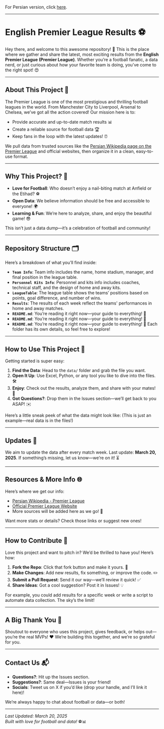 For Persian version, click [here](Persian.md).
<hr>

# English Premier League Results ⚽

Hey there, and welcome to this awesome repository! 🎉 This is the place where we gather and share the latest, most exciting results from the **English Premier League (Premier League)**. Whether you’re a football fanatic, a data nerd, or just curious about how your favorite team is doing, you’ve come to the right spot! 😍

---

## About This Project 🌟
The Premier League is one of the most prestigious and thrilling football leagues in the world. From Manchester City to Liverpool, Arsenal to Chelsea, we’ve got all the action covered! Our mission here is to:
- Provide accurate and up-to-date match results 📊  
- Create a reliable source for football data 🏆  
- Keep fans in the loop with the latest updates! ⏰  

We pull data from trusted sources like the [Persian Wikipedia page on the Premier League](https://fa.wikipedia.org/wiki/%D9%84%DB%8C%DA%AF_%D8%A8%D8%B1%D8%AA%D8%B1_%D9%81%D9%88%D8%AA%D8%A8%D8%A7%D9%84_%D8%A7%D9%86%DA%AF%D9%84%D8%B3%D8%AA%D8%A7%D9%86) and official websites, then organize it in a clean, easy-to-use format.

---

## Why This Project? 🤔
- **Love for Football**: Who doesn’t enjoy a nail-biting match at Anfield or the Etihad? ⚽  
- **Open Data**: We believe information should be free and accessible to everyone! 🌍  
- **Learning & Fun**: We’re here to analyze, share, and enjoy the beautiful game! 😎  

This isn’t just a data dump—it’s a celebration of football and community!

---

## Repository Structure 🗂️
Here’s a breakdown of what you’ll find inside:
- **`Team Info`**: Team info includes the name, home stadium, manager, and final position in the league table.  
- **`Personnel Kits Info`**: Personnel and kits info includes coaches, technical staff, and the design of home and away kits.  
- **`LeagueTable`**: The league table shows the teams’ positions based on points, goal difference, and number of wins. 
- **`Results`**: The results of each week reflect the teams' performances in home and away matches.  
- **`README.md`**: You’re reading it right now—your guide to everything! 👀
- **`README.md`**: You’re reading it right now—your guide to everything! 👀
- **`README.md`**: You’re reading it right now—your guide to everything! 👀 
Each folder has its own details, so feel free to explore!

---

## How to Use This Project 🚀
Getting started is super easy:
1. **Find the Data**: Head to the `data/` folder and grab the file you want.  
2. **Open It Up**: Use Excel, Python, or any tool you like to dive into the files. 🛠️  
3. **Enjoy**: Check out the results, analyze them, and share with your mates! 🎊  
4. **Got Questions?**: Drop them in the Issues section—we’ll get back to you ASAP! ✉️  

Here’s a little sneak peek of what the data might look like:
(This is just an example—real data is in the files!)

---

## Updates 📅
We aim to update the data after every match week. Last update: **March 20, 2025**. If something’s missing, let us know—we’re on it! ⏳

---

## Resources & More Info 🌐
Here’s where we get our info:
- [Persian Wikipedia - Premier League](https://fa.wikipedia.org/wiki/%D9%84%DB%8C%DA%AF_%D8%A8%D8%B1%D8%AA%D8%B1_%D9%81%D9%88%D8%AA%D8%A8%D8%A7%D9%84_%D8%A7%D9%86%DA%AF%D9%84%D8%B3%D8%AA%D8%A7%D9%86)  
- [Official Premier League Website](https://www.premierleague.com/)  
- More sources will be added here as we go! 🔗  

Want more stats or details? Check those links or suggest new ones!

---

## How to Contribute 🤝
Love this project and want to pitch in? We’d be thrilled to have you! Here’s how:
1. **Fork the Repo**: Click that fork button and make it yours. 🍴  
2. **Make Changes**: Add new results, fix something, or improve the code. ✏️  
3. **Submit a Pull Request**: Send it our way—we’ll review it quick! ✅  
4. **Share Ideas**: Got a cool suggestion? Post it in Issues! 💡  

For example, you could add results for a specific week or write a script to automate data collection. The sky’s the limit!

---

## A Big Thank You 🙌
Shoutout to everyone who uses this project, gives feedback, or helps out—you’re the real MVPs! ❤️ We’re building this together, and we’re so grateful for you.

---

## Contact Us 📬
- **Questions?**: Hit up the Issues section.  
- **Suggestions?**: Same deal—Issues is your friend!  
- **Socials**: Tweet us on X if you’d like (drop your handle, and I’ll link it here)!  

We’re always happy to chat about football or data—or both!

---

*Last Updated: March 20, 2025*  
*Built with love for football and data!* ⚽📊

